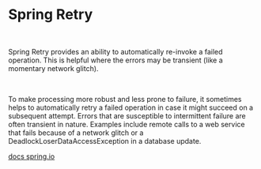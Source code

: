 <h1> Spring Retry </h1> <br>
<p> Spring Retry provides an ability to automatically re-invoke a failed operation. This is helpful where the errors may be transient (like a momentary network glitch). </p> <br>
<p> To make processing more robust and less prone to failure, it sometimes helps to automatically retry a failed operation in case it might succeed on a subsequent attempt. Errors that are susceptible to intermittent failure are often transient in nature. Examples include remote calls to a web service that fails because of a network glitch or a DeadlockLoserDataAccessException in a database update. </p>
<a href="https://docs.spring.io/spring-batch/docs/current/reference/html/retry.html">docs spring.io</a>